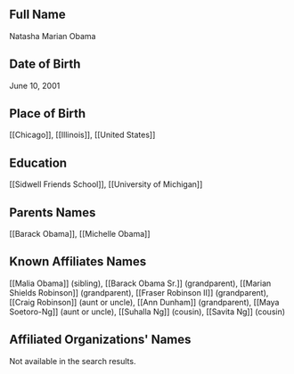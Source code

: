 ## Full Name
Natasha Marian Obama

## Date of Birth
June 10, 2001

## Place of Birth
[[Chicago]], [[Illinois]], [[United States]]

## Education
[[Sidwell Friends School]], [[University of Michigan]]

## Parents Names
[[Barack Obama]], [[Michelle Obama]]

## Known Affiliates Names
[[Malia Obama]] (sibling), [[Barack Obama Sr.]] (grandparent), [[Marian Shields Robinson]] (grandparent), [[Fraser Robinson II]] (grandparent), [[Craig Robinson]] (aunt or uncle), [[Ann Dunham]] (grandparent), [[Maya Soetoro-Ng]] (aunt or uncle), [[Suhalla Ng]] (cousin), [[Savita Ng]] (cousin)

## Affiliated Organizations' Names
Not available in the search results.